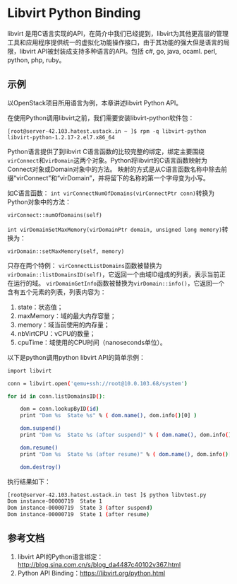 # Libvirt Python Binding

libvirt 是用C语言实现的API，在简介中我们已经提到，libvirt为其他更高层的管理工具和应用程序提供统一的虚拟化功能操作接口，由于其功能的强大但是语言的局限，libvirt API被封装成支持多种语言的API。包括 c#, go, java, ocaml. perl, python, php, ruby。

## 示例
以OpenStack项目所用语言为例，本章讲述libvirt Python API。

在使用Python调用libvirt之前，我们需要安装libvirt-python软件包：

    [root@server-42.103.hatest.ustack.in ~ ]$ rpm -q libvirt-python
	libvirt-python-1.2.17-2.el7.x86_64

Python语言提供了到libvirt C语言函数的比较完整的绑定，绑定主要围绕`virConnect`和`virDomain`这两个对象。Python将libvirt的C语言函数映射为Connect对象或Domain对象中的方法。 映射的方式是从C语言函数名称中除去前缀“virConnect”和“virDomain”，并将留下的名称的第一个字母变为小写。

如C语言函数：
`int virConnectNumOfDomains(virConnectPtr conn)`转换为Python对象中的方法：

    virConnect::numOfDomains(self)

`int virDomainSetMaxMemory(virDomainPtr domain, unsigned long memory)`转换为：

    virDomain::setMaxMemory(self, memory)

只存在两个特例：
`virConnectListDomains`函数被替换为`virDomain::listDomainsID(self)`，它返回一个由域ID组成的列表，表示当前正在运行的域。
`virDomainGetInfo`函数被替换为`virDomain::info()`，它返回一个含有五个元素的列表，列表内容为：

1. state：状态值；
2. maxMemory：域的最大内存容量；
3. memory：域当前使用的内存量；
4. nbVirtCPU：vCPU的数量；
5. cpuTime：域使用的CPU时间（nanoseconds单位）。

以下是python调用python libvirt API的简单示例：

```bash
import libvirt

conn = libvirt.open('qemu+ssh://root@10.0.103.68/system')

for id in conn.listDomainsID():

    dom = conn.lookupByID(id)
    print "Dom %s  State %s" % ( dom.name(), dom.info()[0] )

    dom.suspend()
    print "Dom %s  State %s (after suspend)" % ( dom.name(), dom.info()[0] )

    dom.resume()
    print "Dom %s  State %s (after resume)" % ( dom.name(), dom.info()[0] )

    dom.destroy()
```

执行结果如下：

```bash
[root@server-42.103.hatest.ustack.in test ]$ python libvtest.py 
Dom instance-00000719  State 1
Dom instance-00000719  State 3 (after suspend)
Dom instance-00000719  State 1 (after resume)
```

## 参考文档

1. libvirt API的Python语言绑定：http://blog.sina.com.cn/s/blog_da4487c40102v367.html
2. Python API Binding：https://libvirt.org/python.html